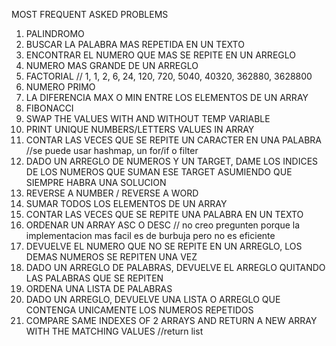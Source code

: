 MOST FREQUENT ASKED PROBLEMS
1. PALINDROMO
2. BUSCAR LA PALABRA MAS REPETIDA EN UN TEXTO
3. ENCONTRAR EL NUMERO QUE MAS SE REPITE EN UN ARREGLO
4. NUMERO MAS GRANDE DE UN ARREGLO
5. FACTORIAL // 1, 1, 2, 6, 24, 120, 720, 5040, 40320, 362880, 3628800
6. NUMERO PRIMO
7. LA DIFERENCIA MAX O MIN ENTRE LOS ELEMENTOS DE UN ARRAY
8. FIBONACCI 
9. SWAP THE VALUES WITH AND WITHOUT TEMP VARIABLE
10. PRINT UNIQUE NUMBERS/LETTERS VALUES IN ARRAY
11. CONTAR LAS VECES QUE SE REPITE UN CARACTER EN UNA PALABRA //se puede usar hashmap, un for/if o filter
12. DADO UN ARREGLO DE NUMEROS Y UN TARGET, DAME LOS INDICES DE LOS NUMEROS QUE SUMAN ESE TARGET ASUMIENDO QUE SIEMPRE HABRA UNA SOLUCION
13. REVERSE A NUMBER / REVERSE A WORD
14. SUMAR TODOS LOS ELEMENTOS DE  UN ARRAY
15. CONTAR LAS VECES QUE SE REPITE UNA PALABRA EN UN TEXTO 
16. ORDENAR UN ARRAY ASC O DESC // no creo pregunten porque la implementacion mas facil es de burbuja pero no es eficiente
17. DEVUELVE EL NUMERO QUE NO SE REPITE EN UN ARREGLO, LOS DEMAS NUMEROS SE REPITEN UNA VEZ
18. DADO UN ARREGLO DE PALABRAS, DEVUELVE EL ARREGLO QUITANDO LAS PALABRAS QUE SE REPITEN
19. ORDENA UNA LISTA DE PALABRAS
20. DADO UN ARREGLO, DEVUELVE UNA LISTA O ARREGLO QUE CONTENGA UNICAMENTE LOS NUMEROS REPETIDOS
21. COMPARE SAME INDEXES OF 2 ARRAYS AND RETURN A NEW ARRAY WITH THE MATCHING VALUES //return list 